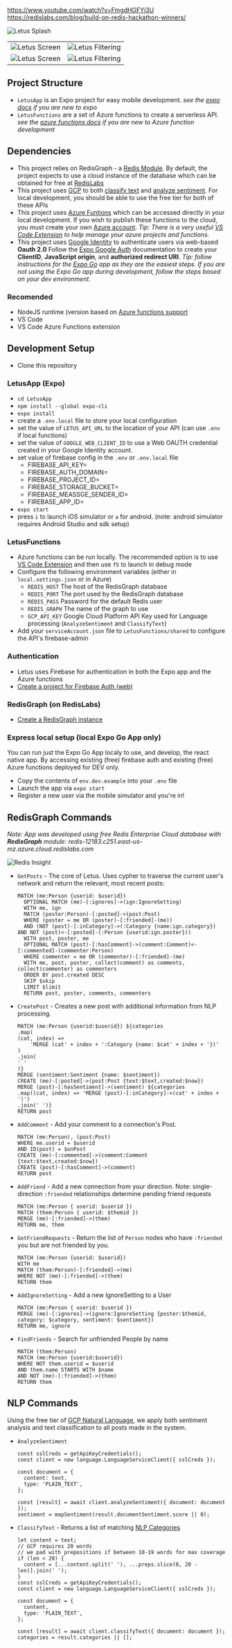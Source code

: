 https://www.youtube.com/watch?v=FmgdHGFYj3U
https://redislabs.com/blog/build-on-redis-hackathon-winners/

![Letus Splash](https://github.com/withjam/letus/raw/main/screens/letus_cropped.jpg)

|||
|---|---|
| ![Letus Screen](https://github.com/withjam/letus/raw/main/screens/posts.png) | ![Letus Filtering](https://github.com/withjam/letus/raw/main/screens/ignoreSettings2.png) |
![Letus Screen](https://github.com/withjam/letus/raw/main/screens/posts2.png) | ![Letus Filtering](https://github.com/withjam/letus/raw/main/screens/ignoreSettings4.png) |
## Project Structure 

* `LetusApp` is an Expo project for easy mobile development.  _see the [expo docs](https://docs.expo.io/) if you are new to expo_
* `LetusFunctions` are a set of Azure functions to create a serverless API. _see the [azure functions docs](https://docs.microsoft.com/en-us/azure/azure-functions/functions-develop-local) if you are new to Azure function development_ 

## Dependencies

* This project relies on RedisGraph - a [Redis Module](https://redis.io/modules). By default, the project expects to use a cloud instance of the database which can be obtained for free at [RedisLabs](https://redislabs.com/)
* This project uses [GCP](https://cloud.google.com/) to both [classify text](https://cloud.google.com/natural-language/docs/classify-text-tutorial) and [analyze sentiment](https://cloud.google.com/natural-language/docs/analyzing-sentiment).  For local development, you should be able to use the free tier for both of these APIs
* This project uses [Azure Funtions](https://docs.microsoft.com/en-us/azure/azure-functions/functions-develop-local) which can be accessed directly in your local development.  If you wish to publish these functions to the cloud, you must create your own [Azure account](https://azure.microsoft.com/en-us/free/). _Tip: There is a very useful [VS Code Extension](https://docs.microsoft.com/en-us/azure/azure-functions/functions-develop-vs-code?tabs=csharp) to help manage your azure projects and functions._
* This project uses [Google Identity](https://developers.google.com/identity/protocols/oauth2) to authenticate users via web-based **Oauth 2.0** Follow the [Expo Google Auth](https://docs.expo.io/guides/authentication/#google) documentation to create your **ClientID**, **JavaScript origin**, and **authorized redirect URI**. _Tip: follow instructions for the [Expo Go](https://expo.io/client) app as they are the easiest steps.  If you are not using the Expo Go app during development, follow the steps based on your dev environment._

### Recomended

* NodeJS runtime (version based on [Azure functions support](https://docs.microsoft.com/en-us/azure/azure-functions/functions-versions)
* VS Code
* VS Code Azure Functions extension

## Development Setup

* Clone this repository

### LetusApp (Expo)

* `cd LetusApp`
* `npm install --global expo-cli`
* `expo install`
* create a `.env.local` file to store your local configuration
* set the value of `LETUS_API_URL` to the location of your API (can use `.env` if local functions)
* set the value of `GOOGLE_WEB_CLIENT_ID` to use a Web OAUTH credential created in your Google Identity account.
* set value of firebase config in the `.env` or `.env.local` file
  * FIREBASE_API_KEY=
  * FIREBASE_AUTH_DOMAIN=
  * FIREBASE_PROJECT_ID=
  * FIREBASE_STORAGE_BUCKET=
  * FIREBASE_MEASSGE_SENDER_ID=
  * FIREBASE_APP_ID=
* `expo start`
* press `i` to launch iOS simulator or `a` for android.  (note: android simulator requires Android Studio and sdk setup)
  
### LetusFunctions

* Azure functions can be run locally.  The recommended option is to use [VS Code Extension](https://docs.microsoft.com/en-us/azure/azure-functions/functions-develop-vs-code?tabs=csharp) and then use `f5` to launch in debug mode
* Configure the following environment variables (either in `local.settings.json` or in Azure)
  * `REDIS_HOST` The host of the RedisGraph database
  * `REDIS_PORT` The port used by the RedisGraph database
  * `REDIS_PASS` Password for the default Redis user
  * `REDIS_GRAPH` The name of the graph to use
  * `GCP_API_KEY` Google Cloud Platform API Key used for Language processing (`AnalyzeSentiment` and `ClassifyText`)
* Add your `serviceAccount.json` file to `LetusFunctions/shared` to configure the API's firebase-admin

### Authentication

* Letus uses Firebase for authentication in both the Expo app and the Azure functions
* [Create a project for Firebase Auth (web)](https://firebase.google.com/docs/auth/web/start)

### RedisGraph (on RedisLabs)

* [Create a RedisGraph instance](https://docs.redislabs.com/latest/modules/redisgraph/redisgraph-quickstart/)

### Express local setup (local Expo Go App only)

You can run just the Expo Go App localy to use, and develop, the react native app. By accessing existing (free) firebase auth and existing (free) Azure functions deployed for DEV only.

* Copy the contents of `env.dev.example` into your `.env` file
* Launch the app via `expo start`
* Register a new user via the mobile simulator and you're in!
## RedisGraph Commands

_Note:  App was developed using free Redis Enterprise Cloud database with **RedisGraph** module: redis-12183.c251.east-us-mz.azure.cloud.redislabs.com_

![Redis Insight](https://github.com/withjam/letus/raw/main/screens/redisInsight.png)

* `GetPosts` - The core of Letus.  Uses cypher to traverse the current user's network and return the relevant, most recent posts:
  ```
  MATCH (me:Person {userid: $userid}) 
    OPTIONAL MATCH (me)-[:ignores]->(ign:IgnoreSetting) 
    WITH me, ign  
    MATCH (poster:Person)-[:posted]->(post:Post) 
    WHERE (poster = me OR (poster)-[:friended]-(me)) 
    AND (NOT (post)-[:inCategory]->(:Category {name:ign.category}) AND NOT (post)<-[:posted]-(:Person {userid:ign.poster})) 
    WITH post, poster, me 
    OPTIONAL MATCH (post)-[:hasComment]->(comment:Comment)<-[:commented]-(commenter:Person) 
    WHERE commenter = me OR (commenter)-[:friended]-(me) 
    WITH me, post, poster, collect(comment) as comments, collect(commenter) as commenters 
    ORDER BY post.created DESC 
    SKIP $skip
    LIMIT $limit
    RETURN post, poster, comments, commenters
    ```
* `CreatePost` - Creates a new post with additional information from NLP processing.
    ```
    MATCH (me:Person {userid:$userid}) ${categories
    .map(
    (cat, index) =>
        'MERGE (cat' + index + ':Category {name: $cat' + index + '})'
    )
    .join(
    ' '
    )}  
    MERGE (sentiment:Sentiment {name: $sentiment}) 
    CREATE (me)-[:posted]->(post:Post {text:$text,created:$now}) 
    MERGE (post)-[:hasSentiment]->(sentiment) ${categories
    .map((cat, index) => 'MERGE (post)-[:inCategory]->(cat' + index + ')')
    .join(' ')} 
    RETURN post
    ```
* `AddComment` - Add your comment to a connection's Post.
    ```
    MATCH (me:Person), (post:Post) 
    WHERE me.userid = $userid 
    AND ID(post) = $onPost 
    CREATE (me)-[:commented]->(comment:Comment {text:$text,created:$now}) 
    CREATE (post)-[:hasComment]->(comment) 
    RETURN post
    ```
*  `AddFriend` - Add a new connection from your direction. Note: single-direction `:friended` relationships determine pending friend requests
    ```
    MATCH (me:Person { userid: $userid }) 
    MATCH (them:Person { userid: $themid })
    MERGE (me)-[:friended]->(them)
    RETURN me, them
    ```
* `GetFriendRequests` - Return the list of `Person` nodes who have `:friended` you but are not friended by you.
    ```
    MATCH (me:Person {userid: $userid}) 
    WITH me 
    MATCH (them:Person)-[:friended]->(me) 
    WHERE NOT (me)-[:friended]->(them) 
    RETURN them
    ```
* `AddIgnoreSetting` - Add a new IgnoreSetting to a User
    ```
    MATCH (me:Person { userid: $userid }) 
    MERGE (me)-[:ignores]->(ignore:IgnoreSetting {poster:$themid, category: $category, sentiment: $sentiment})
    RETURN me, ignore
    ```
* `FindFriends` - Search for unfriended People by name
  ```
  MATCH (them:Person) 
  MATCH (me:Person {userid:$userid}) 
  WHERE NOT them.userid = $userid 
  AND them.name STARTS WITH $name 
  AND NOT (me)-[:friended]->(them) 
  RETURN them
  ```

## NLP Commands
Using the free tier of [GCP Natural Language](https://cloud.google.com/natural-language), we apply both sentiment analysis and text classification to all posts made in the system.

* `AnalyzeSentiment` 
    ```
    const sslCreds = getApiKeyCredentials();
    const client = new language.LanguageServiceClient({ sslCreds });

    const document = {
      content: text,
      type: 'PLAIN_TEXT',
    };

    const [result] = await client.analyzeSentiment({ document: document });
    sentiment = mapSentiment(result.documentSentiment.score || 0);
    ```

* `ClassifyText` - Returns a list of matching [NLP Categories](https://cloud.google.com/natural-language/docs/categories)
    ```
    let content = text;
    // GCP requires 20 words
    // we pad with prepositions if between 10-19 words for max coverage
    if (len < 20) {
      content = [...content.split(' '), ...preps.slice(0, 20 - len)].join(' ');
    }
    const sslCreds = getApiKeyCredentials();
    const client = new language.LanguageServiceClient({ sslCreds });

    const document = {
      content,
      type: 'PLAIN_TEXT',
    };

    const [result] = await client.classifyText({ document: document });
    categories = result.categories || [];
    ```
